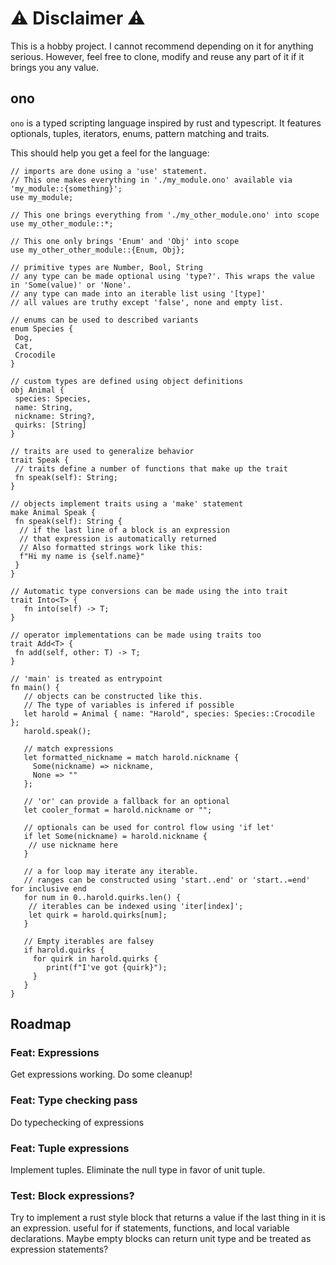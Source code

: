 # ⚠️ Disclaimer ⚠️

This is a hobby project. I cannot recommend depending on it for anything serious.
However, feel free to clone, modify and reuse any part of it if it brings you any value.

## ono

`ono` is a typed scripting language inspired by rust and typescript.
It features optionals, tuples, iterators, enums, pattern matching and traits.

This should help you get a feel for the language:

```ono
// imports are done using a 'use' statement. 
// This one makes everything in './my_module.ono' available via 'my_module::{something}';
use my_module;

// This one brings everything from './my_other_module.ono' into scope
use my_other_module::*;

// This one only brings 'Enum' and 'Obj' into scope
use my_other_other_module::{Enum, Obj};

// primitive types are Number, Bool, String
// any type can be made optional using 'type?'. This wraps the value in 'Some(value)' or 'None'.
// any type can made into an iterable list using '[type]'
// all values are truthy except 'false', none and empty list.

// enums can be used to described variants
enum Species {
 Dog,
 Cat,
 Crocodile
}

// custom types are defined using object definitions
obj Animal {
 species: Species,
 name: String,
 nickname: String?,
 quirks: [String]
}

// traits are used to generalize behavior
trait Speak {
 // traits define a number of functions that make up the trait
 fn speak(self): String;
}

// objects implement traits using a 'make' statement
make Animal Speak {
 fn speak(self): String {
  // if the last line of a block is an expression
  // that expression is automatically returned
  // Also formatted strings work like this:
  f"Hi my name is {self.name}"
 }
}

// Automatic type conversions can be made using the into trait
trait Into<T> {
   fn into(self) -> T;
}

// operator implementations can be made using traits too
trait Add<T> {
 fn add(self, other: T) -> T;
}

// 'main' is treated as entrypoint 
fn main() {
   // objects can be constructed like this.
   // The type of variables is infered if possible
   let harold = Animal { name: "Harold", species: Species::Crocodile };
   harold.speak();

   // match expressions 
   let formatted_nickname = match harold.nickname {
     Some(nickname) => nickname,
     None => ""
   };

   // 'or' can provide a fallback for an optional
   let cooler_format = harold.nickname or "";

   // optionals can be used for control flow using 'if let'
   if let Some(nickname) = harold.nickname {
    // use nickname here
   }
   
   // a for loop may iterate any iterable. 
   // ranges can be constructed using 'start..end' or 'start..=end' for inclusive end
   for num in 0..harold.quirks.len() {
    // iterables can be indexed using 'iter[index]';
    let quirk = harold.quirks[num];
   }

   // Empty iterables are falsey
   if harold.quirks {
     for quirk in harold.quirks {
        print(f"I've got {quirk}");
     }
   }
}
```

## Roadmap

### Feat: Expressions

Get expressions working. Do some cleanup!

### Feat: Type checking pass

Do typechecking of expressions

### Feat: Tuple expressions

Implement tuples. Eliminate the null type in favor of unit tuple.

### Test: Block expressions?

Try to implement a rust style block that returns a value if the last thing in it is an expression.
useful for if statements, functions, and local variable declarations.
Maybe empty blocks can return unit type and be treated as expression statements?

